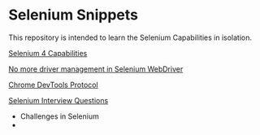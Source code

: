 # Selenium Snippets

This repository is intended to learn the Selenium Capabilities in isolation.


[Selenium 4 Capabilities](https://www.browserstack.com/guide/selenium-4-features)

[No more driver management in Selenium WebDriver](https://eliasnogueira.com/no-more-driver-management-in-selenium-webdriver/#:~:text=A%20good%20thing%20is%20that,for%20you%20like%20the%20WebDriverManager!&text=Note%20that%20the%20difference%20is,the%20browser%20and%20use%20it!)

[Chrome DevTools Protocol](https://chromedevtools.github.io/devtools-protocol/)

[Selenium Interview Questions](https://www.qafox.com/1500-selenium-interview-questions/)

* Challenges in Selenium
* 